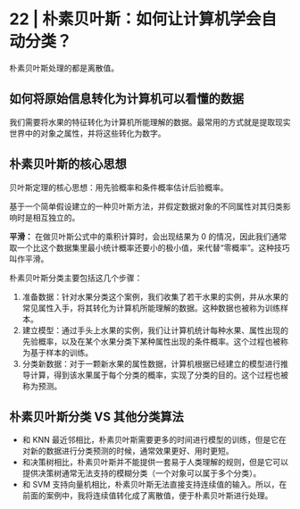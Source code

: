 # 22 | 朴素贝叶斯：如何让计算机学会自动分类？

朴素贝叶斯处理的都是离散值。

## 如何将原始信息转化为计算机可以看懂的数据

我们需要将水果的特征转化为计算机所能理解的数据。最常用的方式就是提取现实世界中的对象之属性，并将这些转化为数字。

## 朴素贝叶斯的核心思想

贝叶斯定理的核心思想：用先验概率和条件概率估计后验概率。

基于一个简单假设建立的一种贝叶斯方法，并假定数据对象的不同属性对其归类影响时是相互独立的。

**平滑：** 在做贝叶斯公式中的乘积计算时，会出现结果为 0 的情况，因此我们通常取一个比这个数据集里最小统计概率还要小的极小值，来代替“零概率”。这种技巧叫作平滑。

朴素贝叶斯分类主要包括这几个步骤：

1. 准备数据：针对水果分类这个案例，我们收集了若干水果的实例，并从水果的常见属性入手，将其转化为计算机所能理解的数据。这种数据也被称为训练样本。
2. 建立模型：通过手头上水果的实例，我们让计算机统计每种水果、属性出现的先验概率，以及在某个水果分类下某种属性出现的条件概率。这个过程也被称为基于样本的训练。
3. 分类新数据：对于一颗新水果的属性数据，计算机根据已经建立的模型进行推导计算，得到该水果属于每个分类的概率，实现了分类的目的。这个过程也被称为预测。

## 朴素贝叶斯分类 VS 其他分类算法

- 和 KNN 最近邻相比，朴素贝叶斯需要更多的时间进行模型的训练，但是它在对新的数据进行分类预测的时候，通常效果更好、用时更短。
- 和决策树相比，朴素贝叶斯并不能提供一套易于人类理解的规则，但是它可以提供决策树通常无法支持的模糊分类（一个对象可以属于多个分类）。
- 和 SVM 支持向量机相比，朴素贝叶斯无法直接支持连续值的输入。所以，在前面的案例中，我将连续值转化成了离散值，便于朴素贝叶斯进行处理。